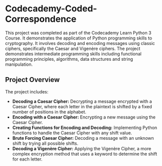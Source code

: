# Codecademy-Coded-Correspondence

This project was completed as part of the Codecademy Learn Python 3 Course. It demonstrates the application of Python programming skills to cryptography. It involves decoding and encoding messages using classic ciphers, specifically the Caesar and Vigenère ciphers.
The project demonstrates intermediate programming skills including functional programming principles, algorithms, data structures and string manipulation.

## Project Overview

The project includes:

- **Decoding a Caesar Cipher:** Decrypting a message encrypted with a Caesar Cipher, where each letter in the plaintext is shifted by a fixed number of positions in the alphabet.
- **Encoding with a Caesar Cipher:** Encrypting a new message using the Caesar Cipher.
- **Creating Functions for Encoding and Decoding:** Implementing Python functions to handle the Caesar Cipher with any shift value.
- **Brute Forcing Caesar Cipher:** Decoding a message with an unknown shift by trying all possible shifts.
- **Decoding a Vigenère Cipher:** Applying the Vigenère Cipher, a more complex encryption method that uses a keyword to determine the shift for each letter.
